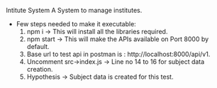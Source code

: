 Intitute System
     A System to manage institutes.

- Few steps needed to make it executable:
   1. npm i ->
      This will install all the libraries required.
   2. npm start ->
      This will make the APIs available on Port 8000 by default.
   3. Base url to test api in postman is : http://localhost:8000/api/v1.
   5. Uncomment src->index.js -> Line no 14 to 16 for subject data creation. 
   6. Hypothesis -> Subject data is created for this test.

